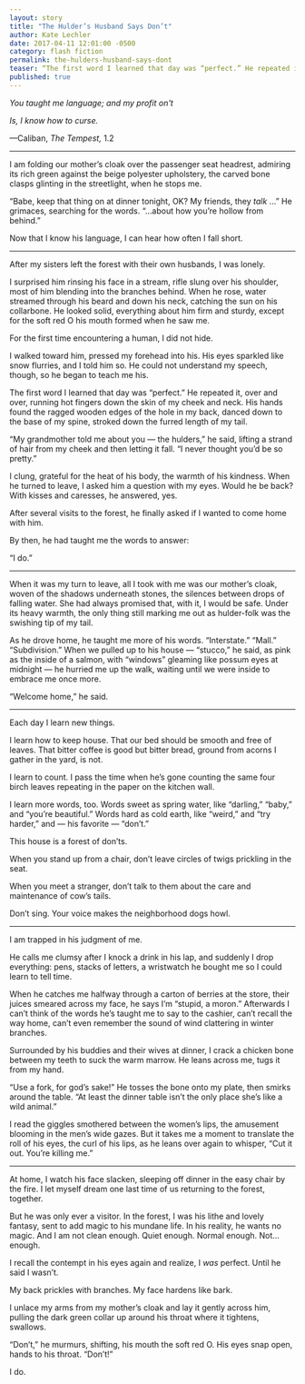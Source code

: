```yaml
---
layout: story
title: "The Hulder’s Husband Says Don’t"
author: Kate Lechler
date: 2017-04-11 12:01:00 -0500
category: flash fiction
permalink: the-hulders-husband-says-dont
teaser: “The first word I learned that day was “perfect.” He repeated it, over and over, running hot fingers down the skin of my cheek and neck. His hands found the ragged wooden edges of the hole in my back, danced down to the base of my spine, stroked down the furred length of my tail.”
published: true
---
```


*You taught me language; and my profit on't*

*Is, I know how to curse.*

—Caliban, *The Tempest,* 1.2

----

I am folding our mother’s cloak over the passenger seat headrest, admiring its rich green against the beige polyester upholstery, the carved bone clasps glinting in the streetlight, when he stops me.

“Babe, keep that thing on at dinner tonight, OK? My friends, they *talk* ...” He grimaces, searching for the words. “...about how you’re hollow from behind.”

Now that I know his language, I can hear how often I fall short.

----

After my sisters left the forest with their own husbands, I was lonely.

I surprised him rinsing his face in a stream, rifle slung over his shoulder, most of him blending into the branches behind. When he rose, water streamed through his beard and down his neck, catching the sun on his collarbone. He looked solid, everything about him firm and sturdy, except for the soft red O his mouth formed when he saw me.

For the first time encountering a human, I did not hide.

I walked toward him, pressed my forehead into his. His eyes sparkled like snow flurries, and I told him so. He could not understand my speech, though, so he began to teach me his.

The first word I learned that day was “perfect.” He repeated it, over and over, running hot fingers down the skin of my cheek and neck. His hands found the ragged wooden edges of the hole in my back, danced down to the base of my spine, stroked down the furred length of my tail.

“My grandmother told me about you — the hulders,” he said, lifting a strand of hair from my cheek and then letting it fall. “I never thought you’d be so pretty.”

I clung, grateful for the heat of his body, the warmth of his kindness. When he turned to leave, I asked him a question with my eyes. Would he be back? With kisses and caresses, he answered, yes.

After several visits to the forest, he finally asked if I wanted to come home with him.

By then, he had taught me the words to answer:

“I do.”

----

When it was my turn to leave, all I took with me was our mother’s cloak, woven of the shadows underneath stones, the silences between drops of falling water. She had always promised that, with it, I would be safe. Under its heavy warmth, the only thing still marking me out as hulder-folk was the swishing tip of my tail.

As he drove home, he taught me more of his words. “Interstate.” “Mall.” “Subdivision.” When we pulled up to his house — “stucco,” he said, as pink as the inside of a salmon, with “windows” gleaming like possum eyes at midnight — he hurried me up the walk, waiting until we were inside to embrace me once more.

“Welcome home,” he said.

----

Each day I learn new things.

I learn how to keep house. That our bed should be smooth and free of leaves. That bitter coffee is good but bitter bread, ground from acorns I gather in the yard, is not.

I learn to count. I pass the time when he’s gone counting the same four birch leaves repeating in the paper on the kitchen wall.

I learn more words, too. Words sweet as spring water, like “darling,” “baby,” and “you’re beautiful.” Words hard as cold earth, like “weird,” and “try harder,” and — his favorite — “don’t.”

This house is a forest of don’ts.

When you stand up from a chair, don’t leave circles of twigs prickling in the seat.

When you meet a stranger, don’t talk to them about the care and maintenance of cow’s tails.

Don’t sing. Your voice makes the neighborhood dogs howl.

----

I am trapped in his judgment of me.

He calls me clumsy after I knock a drink in his lap, and suddenly I drop everything: pens, stacks of letters, a wristwatch he bought me so I could learn to tell time.

When he catches me halfway through a carton of berries at the store, their juices smeared across my face, he says I’m “stupid, a moron.” Afterwards I can’t think of the words he’s taught me to say to the cashier, can’t recall the way home, can’t even remember the sound of wind clattering in winter branches.

Surrounded by his buddies and their wives at dinner, I crack a chicken bone between my teeth to suck the warm marrow. He leans across me, tugs it from my hand.

“Use a fork, for god’s sake!” He tosses the bone onto my plate, then smirks around the table. “At least the dinner table isn’t the only place she’s like a wild animal.”

I read the giggles smothered between the women’s lips, the amusement blooming in the men’s wide gazes. But it takes me a moment to translate the roll of his eyes, the curl of his lips, as he leans over again to whisper, “Cut it out. You’re killing me.”

----

At home, I watch his face slacken, sleeping off dinner in the easy chair by the fire. I let myself dream one last time of us returning to the forest, together.

But he was only ever a visitor. In the forest, I was his lithe and lovely fantasy, sent to add magic to his mundane life. In his reality, he wants no magic. And I am not clean enough. Quiet enough. Normal enough. Not… enough.

I recall the contempt in his eyes again and realize, I *was* perfect. Until he said I wasn’t.

My back prickles with branches. My face hardens like bark.

I unlace my arms from my mother’s cloak and lay it gently across him, pulling the dark green collar up around his throat where it tightens, swallows.

“Don’t,” he murmurs, shifting, his mouth the soft red O. His eyes snap open, hands to his throat. “Don’t!”

I do.
